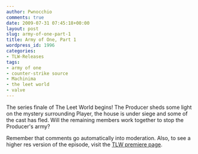 ```yaml
---
author: Pwnocchio
comments: true
date: 2009-07-31 07:45:18+00:00
layout: post
slug: army-of-one-part-1
title: Army of One, Part 1
wordpress_id: 1996
categories:
- TLW-Releases
tags:
- army of one
- counter-strike source
- Machinima
- the leet world
- valve
---
```


The series finale of The Leet World begins! The Producer sheds some light on the mystery surrounding Player, the house is under siege and some of the cast has fled. Will the remaining members work together to stop the Producer's army? 

Remember that comments go automatically into moderation. Also, to see a higher res version of the episode, visit the [TLW premiere page](http://www.smoothfewfilms.com/premiere/).
